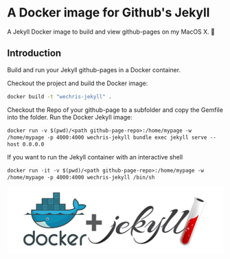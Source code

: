 # A Docker image for Github's Jekyll

A Jekyll Docker image to build and view github-pages on my MacOS X.
:whale:

## Introduction

Build and run your Jekyll github-pages in a Docker container.

Checkout the project and build the Docker image:
```bash
docker build -t "wechris-jekyll" .
```

Checkout the Repo of your github-page to a subfolder and copy the Gemfile into the folder.
Run the Docker Jekyll image:
```
docker run -v $(pwd)/<path github-page-repo>:/home/mypage -w /home/mypage -p 4000:4000 wechris-jekyll bundle exec jekyll serve --host 0.0.0.0
```

If you want to run the Jekyll container with an interactive shell
```
docker run -it -v $(pwd)/<path github-page-repo>:/home/mypage -w /home/mypage -p 4000:4000 wechris-jekyll /bin/sh
```

![Docker](./img/jekyll-docker.jpg "Title is optional")